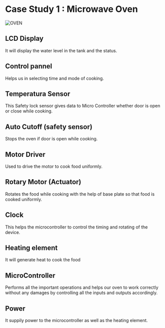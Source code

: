 # Case Study 1 :     Microwave Oven

![OVEN](https://github.com/vinayvanka/M2_EmbSys/blob/main/CaseStudy/CaseStudy_Oven/OVEN.png)

## LCD Display
  It will display the water level in the tank and the status.
## Control pannel
  Helps us in selecting time and mode of cooking.
## Temperatura Sensor
  This Safety lock sensor gives data to Micro Controller whether door is open or close while cooking.
## Auto Cutoff (safety sensor)
  Stops the oven if door is open while cooking.
## Motor Driver
  Used to drive the motor to cook food uniformly.
## Rotary Motor (Actuator)
  Rotates the food while cooking with the help of base plate so that food is cooked uniformly.
## Clock
  This helps the microcontroller to control the timing and rotating of the device.
## Heating element
  It will generate heat to cook the food 
## MicroController
  Performs all the important operations and helps our oven to work correctly without any damages by controlling all the inputs and outputs accordingly.
## Power
  It suppily power to the microcontroller as well as the heating element.

